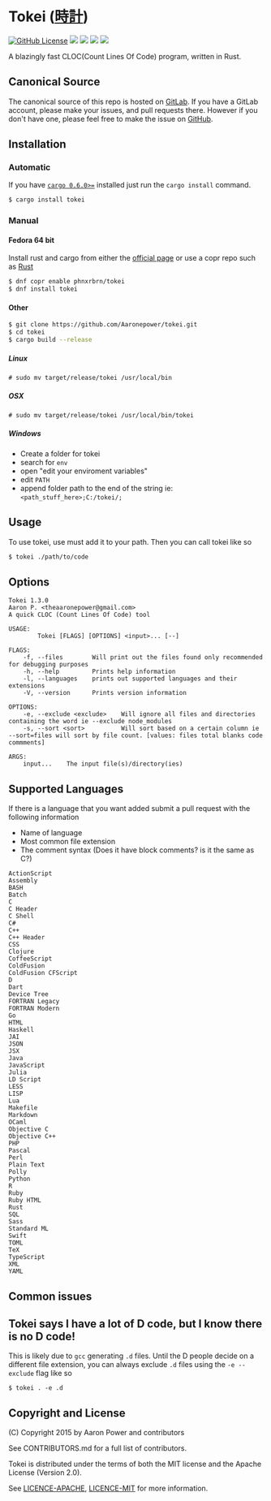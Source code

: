 # Tokei ([時計](https://en.wiktionary.org/wiki/%E6%99%82%E8%A8%88))

[![GitHub License](https://img.shields.io/github/license/Aaronepower/tokei.svg)](http://github.com/Aaronepower/tokei/blob/master/LICENSE)
[![](https://img.shields.io/github/release/Aaronepower/tokei.svg)](https://github.com/Aaronepower/tokei/releases/tag/1.1.1/)
[![](https://img.shields.io/travis/Aaronepower/tokei.svg)](https://travis-ci.org/Aaronepower/tokei)
[![](https://img.shields.io/github/downloads/Aaronepower/tokei/latest/total.svg)](https://github.com/Aaronepower/tokei/releases/)
[![](https://img.shields.io/github/issues-raw/Aaronepower/tokei.svg)](http://github.com/Aaronepower/tokei/issues)

A blazingly fast CLOC(Count Lines Of Code) program, written in Rust.

## Canonical Source
The canonical source of this repo is hosted on [GitLab](https://gitlab.com/Aaronepower/tokei). If you have a GitLab account, please make your issues, and pull requests there. However if you don't have one, please feel free to make the issue on [GitHub](https://github.com/Aaronepower/tokei).

## Installation

### Automatic
If you have [`cargo 0.6.0>=`](https://www.rust-lang.org/downloads.html) installed just run the `cargo install` command.

```bash
$ cargo install tokei
```

### Manual

#### Fedora 64 bit
Install rust and cargo from either the [official page](https://www.rust-lang.org) or use a copr repo such as [Rust](https://copr.fedoraproject.org/coprs/phnxrbrn/rust/)
```bash
$ dnf copr enable phnxrbrn/tokei
$ dnf install tokei
```

#### Other
```bash
$ git clone https://github.com/Aaronepower/tokei.git
$ cd tokei
$ cargo build --release
```
##### Linux
```
# sudo mv target/release/tokei /usr/local/bin
```
##### OSX
```
# sudo mv target/release/tokei /usr/local/bin/tokei
```
##### Windows
- Create a folder for tokei
- search for `env`
- open "edit your enviroment variables"
- edit `PATH`
- append folder path to the end of the string ie: `<path_stuff_here>;C:/tokei/;`

## Usage

To use tokei, use must add it to your path. Then you can call tokei like so

```bash
$ tokei ./path/to/code
```

## Options
```
Tokei 1.3.0
Aaron P. <theaaronepower@gmail.com>
A quick CLOC (Count Lines Of Code) tool

USAGE:
        Tokei [FLAGS] [OPTIONS] <input>... [--]

FLAGS:
    -f, --files        Will print out the files found only recommended for debugging purposes
    -h, --help         Prints help information
    -l, --languages    prints out supported languages and their extensions
    -V, --version      Prints version information

OPTIONS:
    -e, --exclude <exclude>    Will ignore all files and directories containing the word ie --exclude node_modules
    -s, --sort <sort>          Will sort based on a certain column ie --sort=files will sort by file count. [values: files total blanks code commments]

ARGS:
    input...    The input file(s)/directory(ies)

```

## Supported Languages

If there is a language that you want added submit a pull request with the following information

- Name of language
- Most common file extension
- The comment syntax (Does it have block comments? is it the same as C?)

```
ActionScript
Assembly
BASH
Batch
C
C Header
C Shell
C#
C++
C++ Header
CSS
Clojure
CoffeeScript
ColdFusion
ColdFusion CFScript
D
Dart
Device Tree
FORTRAN Legacy
FORTRAN Modern
Go
HTML
Haskell
JAI
JSON
JSX
Java
JavaScript
Julia
LD Script
LESS
LISP
Lua
Makefile
Markdown
OCaml
Objective C
Objective C++
PHP
Pascal
Perl
Plain Text
Polly
Python
R
Ruby
Ruby HTML
Rust
SQL
Sass
Standard ML
Swift
TOML
TeX
TypeScript
XML
YAML
```

## Common issues

## Tokei says I have a lot of D code, but I know there is no D code!
This is likely due to `gcc` generating `.d` files. Until the D people decide on a different file extension, you can always exclude `.d` files using the `-e --exclude` flag like so

```
$ tokei . -e .d
```

## Copyright and License
(C) Copyright 2015 by Aaron Power and contributors

See CONTRIBUTORS.md for a full list of contributors.

Tokei is distributed under the terms of both the MIT license and the Apache License (Version 2.0).

See [LICENCE-APACHE](./LICENCE-APACHE), [LICENCE-MIT](./LICENCE-MIT) for more information.
